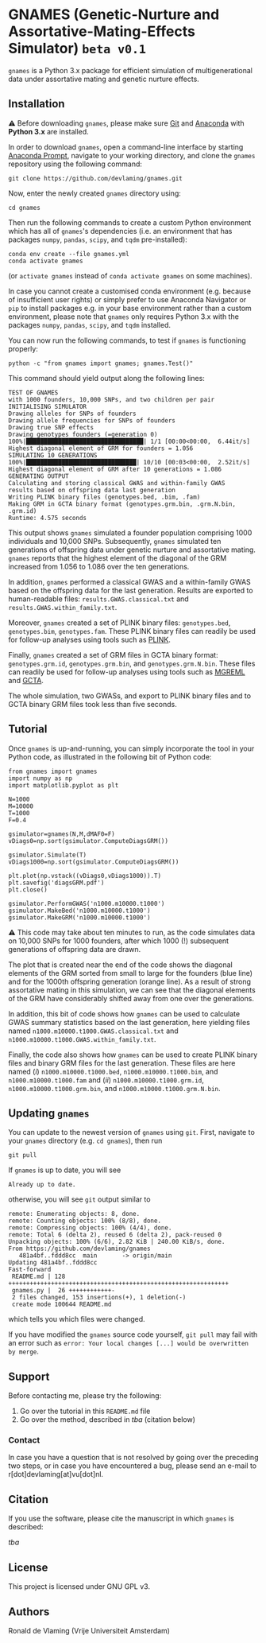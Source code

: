 # GNAMES (Genetic-Nurture and Assortative-Mating-Effects Simulator) `beta v0.1`

`gnames` is a Python 3.x package for efficient simulation of multigenerational data under assortative mating and genetic nurture effects.

## Installation

:warning: Before downloading `gnames`, please make sure [Git](https://git-scm.com/downloads) and [Anaconda](https://www.anaconda.com/) with **Python 3.x** are installed.

In order to download `gnames`, open a command-line interface by starting [Anaconda Prompt](https://docs.anaconda.com/anaconda/user-guide/getting-started/), navigate to your working directory, and clone the `gnames` repository using the following command:

```  
git clone https://github.com/devlaming/gnames.git
```

Now, enter the newly created `gnames` directory using:

```
cd gnames
```

Then run the following commands to create a custom Python environment which has all of `gnames`'s dependencies (i.e. an environment that has packages `numpy`, `pandas`, `scipy`, and `tqdm` pre-installed):

```
conda env create --file gnames.yml
conda activate gnames
```

(or `activate gnames` instead of `conda activate gnames` on some machines).

In case you cannot create a customised conda environment (e.g. because of insufficient user rights) or simply prefer to use Anaconda Navigator or `pip` to install packages e.g. in your base environment rather than a custom environment, please note that `gnames` only requires Python 3.x with the packages `numpy`, `pandas`, `scipy`, and `tqdm` installed.

You can now run the following commands, to test if `gnames` is functioning properly:
```
python -c "from gnames import gnames; gnames.Test()"
```

This command should yield output along the following lines:
```
TEST OF GNAMES
with 1000 founders, 10,000 SNPs, and two children per pair
INITIALISING SIMULATOR
Drawing alleles for SNPs of founders
Drawing allele frequencies for SNPs of founders
Drawing true SNP effects
Drawing genotypes founders (=generation 0)
100%|█████████████████████████████████| 1/1 [00:00<00:00,  6.44it/s]
Highest diagonal element of GRM for founders = 1.056
SIMULATING 10 GENERATIONS
100%|███████████████████████████████| 10/10 [00:03<00:00,  2.52it/s]
Highest diagonal element of GRM after 10 generations = 1.086
GENERATING OUTPUT
Calculating and storing classical GWAS and within-family GWAS
results based on offspring data last generation
Writing PLINK binary files (genotypes.bed, .bim, .fam)
Making GRM in GCTA binary format (genotypes.grm.bin, .grm.N.bin, .grm.id)
Runtime: 4.575 seconds
```

This output shows `gnames` simulated a founder population comprising 1000 individuals and 10,000 SNPs. Subsequently, `gnames` simulated ten generations of offspring data under genetic nurture and assortative mating. `gnames` reports that the highest element of the diagonal of the GRM increased from 1.056 to 1.086 over the ten generations.

In addition, `gnames` performed a classical GWAS and a within-family GWAS based on the offspring data for the last generation. Results are exported to human-readable files: `results.GWAS.classical.txt` and `results.GWAS.within_family.txt`.

Moreover, `gnames` created a set of PLINK binary files: `genotypes.bed`, `genotypes.bim`, `genotypes.fam`. These PLINK binary files can readily be used for follow-up analyses using tools such as [PLINK](https://www.cog-genomics.org/plink/).

Finally, `gnames` created a set of GRM files in GCTA binary format: `genotypes.grm.id`, `genotypes.grm.bin`, and `genotypes.grm.N.bin`. These files can readily be used for follow-up analyses using tools such as [MGREML](https://www.github.com/devlaming/mgreml) and [GCTA](https://yanglab.westlake.edu.cn/software/gcta/).

The whole simulation, two GWASs, and export to PLINK binary files and to GCTA binary GRM files took less than five seconds.

## Tutorial

Once `gnames` is up-and-running, you can simply incorporate the tool in your Python code, as illustrated in the following bit of Python code:

```
from gnames import gnames
import numpy as np
import matplotlib.pyplot as plt

N=1000
M=10000
T=1000
F=0.4

gsimulator=gnames(N,M,dMAF0=F)
vDiags0=np.sort(gsimulator.ComputeDiagsGRM())

gsimulator.Simulate(T)
vDiags1000=np.sort(gsimulator.ComputeDiagsGRM())

plt.plot(np.vstack((vDiags0,vDiags1000)).T)
plt.savefig('diagsGRM.pdf')
plt.close()

gsimulator.PerformGWAS('n1000.m10000.t1000')
gsimulator.MakeBed('n1000.m10000.t1000')
gsimulator.MakeGRM('n1000.m10000.t1000')
```

:warning: This code may take about ten minutes to run, as the code simulates data on 10,000 SNPs for 1000 founders, after which 1000 (!) subsequent generations of offspring data are drawn.

The plot that is created near the end of the code shows the diagonal elements of the GRM sorted from small to large for the founders (blue line) and for the 1000th offspring generation (orange line). As a result of strong assortative mating in this simulation, we can see that the diagonal elements of the GRM have considerably shifted away from one over the generations.

In addition, this bit of code shows how `gnames` can be used to calculate GWAS summary statistics based on the last generation, here yielding files named `n1000.m10000.t1000.GWAS.classical.txt` and `n1000.m10000.t1000.GWAS.within_family.txt`.

Finally, the code also shows how `gnames` can be used to create PLINK binary files and binary GRM files for the last generation. These files are here named (*i*) `n1000.m10000.t1000.bed`, `n1000.m10000.t1000.bim`, and `n1000.m10000.t1000.fam` and (*ii*) `n1000.m10000.t1000.grm.id`, `n1000.m10000.t1000.grm.bin`, and `n1000.m10000.t1000.grm.N.bin`.

## Updating `gnames`

You can update to the newest version of `gnames` using `git`. First, navigate to your `gnames` directory (e.g. `cd gnames`), then run
```
git pull
```
If `gnames` is up to date, you will see 
```
Already up to date.
```
otherwise, you will see `git` output similar to 
```
remote: Enumerating objects: 8, done.
remote: Counting objects: 100% (8/8), done.
remote: Compressing objects: 100% (4/4), done.
remote: Total 6 (delta 2), reused 6 (delta 2), pack-reused 0
Unpacking objects: 100% (6/6), 2.82 KiB | 240.00 KiB/s, done.
From https://github.com/devlaming/gnames
   481a4bf..fddd8cc  main       -> origin/main
Updating 481a4bf..fddd8cc
Fast-forward
 README.md | 128 ++++++++++++++++++++++++++++++++++++++++++++++++++++++++++++++
 gnames.py |  26 ++++++++++++-
 2 files changed, 153 insertions(+), 1 deletion(-)
 create mode 100644 README.md
```
which tells you which files were changed.

If you have modified the `gnames` source code yourself, `git pull` may fail with an error such as `error: Your local changes [...] would be overwritten by merge`. 

## Support

Before contacting me, please try the following:

1. Go over the tutorial in this `README.md` file
2. Go over the method, described in *tba* (citation below)

### Contact

In case you have a question that is not resolved by going over the preceding two steps, or in case you have encountered a bug, please send an e-mail to r\[dot\]devlaming\[at\]vu\[dot\]nl.

## Citation

If you use the software, please cite the manuscript in which `gnames` is described:

*tba*

## License

This project is licensed under GNU GPL v3.

## Authors

Ronald de Vlaming (Vrije Universiteit Amsterdam)
